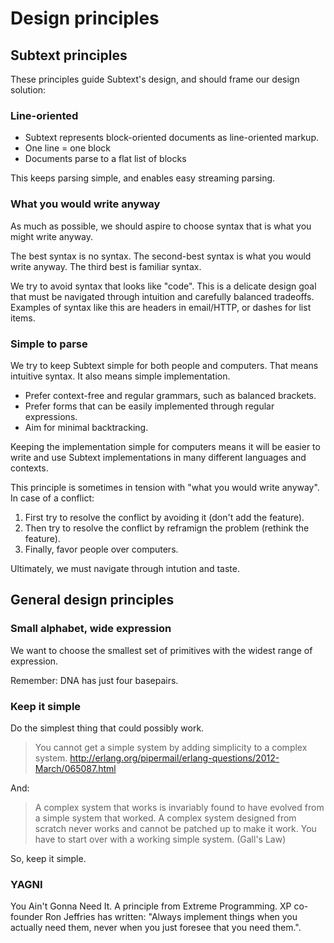 # Design principles

## Subtext principles

These principles guide Subtext's design, and should frame our design solution:

### Line-oriented

- Subtext represents block-oriented documents as line-oriented markup.
- One line = one block
- Documents parse to a flat list of blocks

This keeps parsing simple, and enables easy streaming parsing.

### What you would write anyway

As much as possible, we should aspire to choose syntax that is what you might write anyway.

The best syntax is no syntax. The second-best syntax is what you would write anyway. The third best is familiar syntax.

We try to avoid syntax that looks like "code". This is a delicate design goal that must be navigated through intuition and carefully balanced tradeoffs. Examples of syntax like this are headers in email/HTTP, or dashes for list items.

### Simple to parse

We try to keep Subtext simple for both people and computers. That means intuitive syntax. It also means simple implementation.

- Prefer context-free and regular grammars, such as balanced brackets.
- Prefer forms that can be easily implemented through regular expressions.
- Aim for minimal backtracking.

Keeping the implementation simple for computers means it will be easier to write and use Subtext implementations in many different languages and contexts.

This principle is sometimes in tension with "what you would write anyway". In case of a conflict:

1. First try to resolve the conflict by avoiding it (don't add the feature).
2. Then try to resolve the conflict by reframign the problem (rethink the feature).
3. Finally, favor people over computers.

Ultimately, we must navigate through intution and taste.

## General design principles

### Small alphabet, wide expression

We want to choose the smallest set of primitives with the widest range of expression.

Remember: DNA has just four basepairs.

### Keep it simple

Do the simplest thing that could possibly work.

> You cannot get a simple system by adding simplicity to a complex system. <http://erlang.org/pipermail/erlang-questions/2012-March/065087.html>

And:

> A complex system that works is invariably found to have evolved from a simple system that worked. A complex system designed from scratch never works and cannot be patched up to make it work. You have to start over with a working simple system. (Gall's Law)

So, keep it simple.

### YAGNI

You Ain't Gonna Need It. A principle from Extreme Programming. XP co-founder Ron Jeffries has written: "Always implement things when you actually need them, never when you just foresee that you need them.".